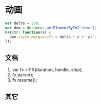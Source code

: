 # 动画

```javascript
var delta = 260;
var dom = document.getElementById('demo');
FX(200, function(x) {
  dom.style.marginLeft = delta * x + 'px';
});
```

## 文档

1. var fx = FX(duration, handle, step);
2. fx.parse();
3. fx.resume();

## 其它

